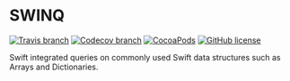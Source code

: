 # SWINQ
[![Travis branch](https://img.shields.io/travis/jlai403/SWINQ/master.svg?style=flat-square)](https://travis-ci.org/jlai403/SWINQ)
[![Codecov branch](https://img.shields.io/codecov/c/github/jlai403/SWINQ/master.svg?style=flat-square)](https://codecov.io/github/jlai403/SWINQ?branch=master)
[![CocoaPods](https://img.shields.io/cocoapods/v/SWINQ.svg?style=flat-square)](https://cocoapods.org/pods/SWINQ)
[![GitHub license](https://img.shields.io/github/license/jlai403/SWINQ.svg?style=flat-square)](https://github.com/jlai403/SWINQ/blob/master/LICENSE)



Swift integrated queries on commonly used Swift data structures such as Arrays and Dictionaries.
